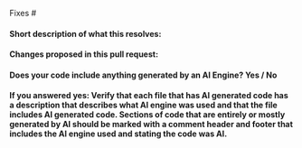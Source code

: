 <!--Thanks for sending a pull request! 
Please create an issue at https://github.com/openemr/openemr/issues/new/choose and then
-->

<!-- add that issue number that is fixed by this PR (In the form Fixes #123) -->
Fixes #

#### Short description of what this resolves:


#### Changes proposed in this pull request:

#### Does your code include anything generated by an AI Engine? Yes / No

#### If you answered yes: Verify that each file that has AI generated code has a description that describes what AI engine was used and that the file includes AI generated code.  Sections of code that are entirely or mostly generated by AI should be marked with a comment header and footer that includes the AI engine used and stating the code was AI.
